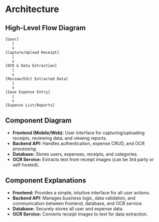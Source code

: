 # Architecture

## High-Level Flow Diagram

```plaintext
[User] 
   |
   v
[Capture/Upload Receipt]
   |
   v
[OCR & Data Extraction]
   |
   v
[Review/Edit Extracted Data]
   |
   v
[Save Expense Entry]
   |
   v
[Expense List/Reports]
```

## Component Diagram
- **Frontend (Mobile/Web):** User interface for capturing/uploading receipts, reviewing data, and viewing reports.
- **Backend API:** Handles authentication, expense CRUD, and OCR processing.
- **Database:** Stores users, expenses, receipts, and categories.
- **OCR Service:** Extracts text from receipt images (can be 3rd party or self-hosted).

## Component Explanations
- **Frontend:** Provides a simple, intuitive interface for all user actions.
- **Backend API:** Manages business logic, data validation, and communication between frontend, database, and OCR service.
- **Database:** Securely stores all user and expense data.
- **OCR Service:** Converts receipt images to text for data extraction. 
